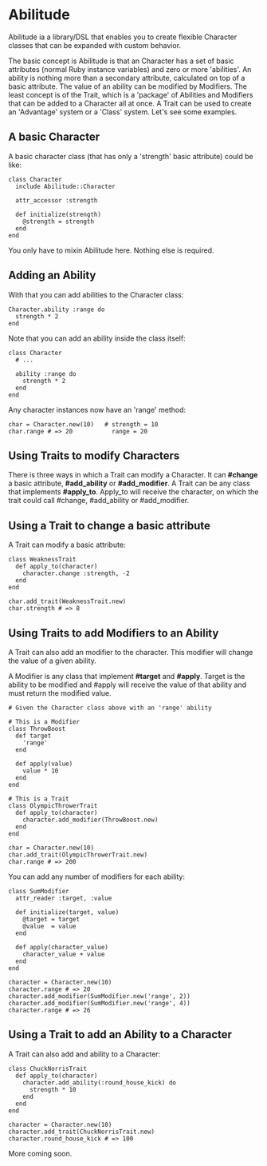 Abilitude
=========

Abilitude ia a library/DSL that enables you to create flexible Character classes that can be expanded with custom behavior.

The basic concept is Abilitude is that an Character has a set of basic attributes (normal Ruby instance variables) and zero or more
'abilities'. An ability is nothing more than a secondary attribute, calculated on top of a basic attribute. The value of an ability can
be modified by Modifiers. The least concept is of the Trait, which is a 'package' of Abilities and Modifiers that can be
added to a Character all at once. A Trait can be used to create an 'Advantage' system or a 'Class' system. Let's see some examples.

A basic Character
----------------

A basic character class (that has only a 'strength' basic attribute) could be like:

    class Character
      include Abilitude::Character

      attr_accessor :strength

      def initialize(strength)
        @strength = strength
      end
    end

You only have to mixin Abilitude here. Nothing else is required.


Adding an Ability
----------------

With that you can add abilities to the Character class:

    Character.ability :range do
      strength * 2
    end

Note that you can add an ability inside the class itself:

    class Character
      # ...

      ability :range do
        strength * 2
      end
    end

Any character instances now have an 'range' method:

    char = Character.new(10)   # strength = 10
    char.range # => 20           range = 20


Using Traits to modify Characters
---------------------------------

There is three ways in which a Trait can modify a Character. It can **#change** a basic attribute, **#add_ability** or **#add_modifier**.
A Trait can be any class that implements **#apply_to**. Apply_to will receive the character, on which the trait could
 call #change, #add_ability or #add_modifier.

Using a Trait to change a basic attribute
----------------------------------------

A Trait can modify a basic attribute:

    class WeaknessTrait
      def apply_to(character)
        character.change :strength, -2
      end
    end

    char.add_trait(WeaknessTrait.new)
    char.strength # => 8


Using Traits to add Modifiers to an Ability
---------

A Trait can also add an modifier to the character. This modifier will change the value of a given ability.

A Modifier is any class that implement **#target** and **#apply**. Target is the ability to be modified and #apply will
receive the value of that ability and must return the modified value.

    # Given the Character class above with an 'range' ability

    # This is a Modifier
    class ThrowBoost
      def target
        'range'
      end

      def apply(value)
        value * 10
      end
    end

    # This is a Trait
    class OlympicThrowerTrait
      def apply_to(character)
        character.add_modifier(ThrowBoost.new)
      end
    end

    char = Character.new(10)
    char.add_trait(OlympicThrowerTrait.new)
    char.range # => 200


You can add any number of modifiers for each ability:

    class SumModifier
      attr_reader :target, :value

      def initialize(target, value)
        @target = target
        @value  = value
      end

      def apply(character_value)
        character_value + value
      end
    end

    character = Character.new(10)
    character.range # => 20
    character.add_modifier(SumModifier.new('range', 2))
    character.add_modifier(SumModifier.new('range', 4))
    character.range # => 26

Using a Trait to add an Ability to a Character
----------------------------------------------

A Trait can also add and ability to a Character:

    class ChuckNorrisTrait
      def apply_to(character)
        character.add_ability(:round_house_kick) do
          strength * 10
        end
      end
    end

    character = Character.new(10)
    character.add_trait(ChuckNorrisTrait.new)
    character.round_house_kick # => 100

More coming soon.